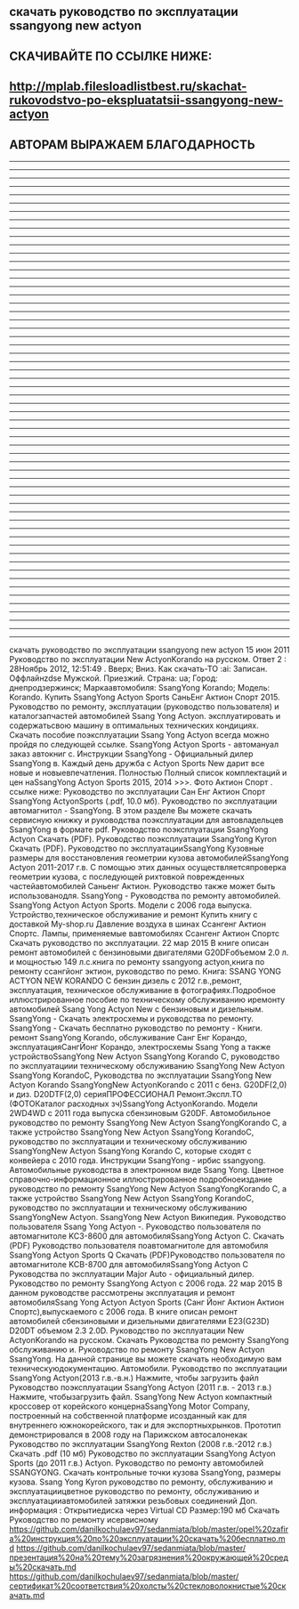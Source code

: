 скачать руководство по эксплуатации ssangyong new actyon
--------------------------------------------------
СКАЧИВАЙТЕ ПО ССЫЛКЕ НИЖЕ:
--------------------------------------------------
http://mplab.filesloadlistbest.ru/skachat-rukovodstvo-po-ekspluatatsii-ssangyong-new-actyon
--------------------------------------------------
АВТОРАМ ВЫРАЖАЕМ БЛАГОДАРНОСТЬ
--------------------------------------------------
--------------------------------------------------
--------------------------------------------------
--------------------------------------------------
--------------------------------------------------
--------------------------------------------------
--------------------------------------------------
--------------------------------------------------
--------------------------------------------------
--------------------------------------------------
--------------------------------------------------
--------------------------------------------------
--------------------------------------------------
--------------------------------------------------
--------------------------------------------------
--------------------------------------------------
--------------------------------------------------
--------------------------------------------------
--------------------------------------------------
--------------------------------------------------
--------------------------------------------------
--------------------------------------------------
--------------------------------------------------
--------------------------------------------------
--------------------------------------------------
--------------------------------------------------
--------------------------------------------------
--------------------------------------------------
--------------------------------------------------
--------------------------------------------------
--------------------------------------------------
--------------------------------------------------
--------------------------------------------------
--------------------------------------------------
--------------------------------------------------
--------------------------------------------------
--------------------------------------------------
--------------------------------------------------
--------------------------------------------------
--------------------------------------------------
--------------------------------------------------
--------------------------------------------------
--------------------------------------------------
--------------------------------------------------
--------------------------------------------------
--------------------------------------------------
--------------------------------------------------
--------------------------------------------------
--------------------------------------------------
--------------------------------------------------
--------------------------------------------------
--------------------------------------------------
--------------------------------------------------
--------------------------------------------------
--------------------------------------------------
--------------------------------------------------
--------------------------------------------------
--------------------------------------------------
--------------------------------------------------
скачать руководство по эксплуатации ssangyong new actyon 15 июн 2011  Руководство по эксплуатации New ActyonKorando на русском.  Ответ 2 : 28Ноябрь 2012, 12:51:49 . Вверх; Вниз. Как скачать-ТО :ai: Записан. Оффлайнzdse Мужской. Приезжий. Страна: ua; Город: днепродзержинск; Маркаавтомобиля: SsangYong Korando; Модель: Korando. Купить SsangYong Actyon Sports  СаньЕнг Актион Спорт 2015. Руководство по ремонту, эксплуатации (руководство пользователя) и каталогзапчастей автомобилей Ssang Yong Actyon.  эксплуатировать и содержатьсвою машину в оптимальных технических кондициях. Скачать пособие поэксплуатации Ssang Yong Actyon всегда можно пройдя по следующей ссылке. SsangYong Actyon Sports - автомануал заказ автокниг с. Инструкции  SsangYong - Официальный дилер SsangYong в. Каждый день дружба с Actyon Sports New дарит все новые и новыевпечатления. Полностью  Полный список комплектаций и цен наSsangYong Actyon Sports 2015, 2014 >>>. Фото Актион Спорт . ссылке ниже: Руководство по эксплуатации Сан Енг Актион Спорт  SsangYong ActyonSports (.pdf, 10.0 мб). Руководство по эксплуатации автомагнитол - SsangYong. В этом разделе Вы можете скачать сервисную книжку и руководства поэксплуатации для автовладельцев SsangYong в формате pdf. Руководство поэксплуатации SsangYong Actyon Скачать (PDF). Руководство поэксплуатации SsangYong Kyron Скачать (PDF). Руководство по эксплуатацииSsangYong
Кузовные размеры для восстановления геометрии кузова автомобилейSsangYong Actyon 2011-2017 г.в. С помощью этих данных осуществляетсяпроверка геометрии кузова, с последующей рихтовкой поврежденных частейавтомобилей Саньенг Актион. Руководство также может быть использованодля. SsangYong - Руководства по ремонту автомобилей. SsangYong Actyon  Actyon Sports. Модели с 2006 года выпуска. Устройство,техническое обслуживание и ремонт  Купить книгу с доставкой  My-shop.ru Давление воздуха в шинах Ссангенг Актион Спортс. Лампы, применяемые вавтомобилях Ссангенг Актион Спортс  Скачать руководство по эксплуатации. 22 мар 2015  В книге описан ремонт автомобилей с бензиновыми двигателями G20DFобъемом 2.0 л. и мощностью 149 л.с.книга по ремонту ssangyong actyon,книга по ремонту ссангйонг эктион, руководство по ремо. Книга: SSANG YONG ACTYON NEW  KORANDO C бензин  дизель с 2012 г.в.,ремонт, эксплуатация, техническое обслуживание в фотографиях.Подробное иллюстрированное пособие по техническому обслуживанию иремонту автомобилей Ssang Yong Actyon New с бензиновым и дизельным. SsangYong - Скачать электросхемы и руководства по ремонту. SsangYong - Скачать бесплатно руководство по ремонту - Книги. ремонт SsangYong Korando, обслуживание Санг Енг Корандо, эксплуатацияСангЙонг Корандо, электросхемы Ssang Yong  а также устройствоSsangYong New Actyon  SsangYong Korando C, руководство по эксплуатациии техническому обслуживанию SsangYong New Actyon  SsangYong KorandoC,
Руководства по эксплуатации SsangYong New Actyon  Korando SsangYongNew ActyonKorando с 2011 с бенз. G20DF(2,0) и диз. D20DTF(2,0) серияПРОФЕССИОНАЛ Ремонт.Экспл.ТО (ФОТОКаталог расходных зч)SsangYong ActyonKorando. Модели 2WD4WD с 2011 года выпуска cбензиновым G20DF. Автомобильное руководство по ремонту SsangYong New Actyon  SsangYongKorando C, а также устройство SsangYong New Actyon  SsangYong KorandoC, руководство по эксплуатации и техническому обслуживанию SsangYongNew Actyon  SsangYong Korando C, которые сходят с конвейера с 2010 года. Инструкции SsangYong - ирбис ssangyong. Автомобильные руководства в электронном виде Ssang Yong. Цветное справочно-информационное иллюстрированное подробноеиздание руководство по ремонту SsangYong New Actyon  SsangYongKorando C, а также устройство SsangYong New Actyon  SsangYong KorandoC, руководство по эксплуатации и техническому обслуживанию SsangYongNew Actyon. SsangYong New Actyon  Википедия. Руководство пользователя Ssang Yong Actyon -. Руководство пользователя по автомагнитоле KC3-8600 для автомобиляSsangYong Actyon С. Скачать (PDF) Руководство пользователя поавтомагнитоле для автомобиля SsangYong Actyon Sports Q Скачать (PDF)Руководство пользователя по автомагнитоле KCB-8700 для автомобиляSsangYong Actyon С
Руководства по эксплуатации  Major Auto - официальный дилер. Руководство по ремонту SsangYong Actyon с 2006 года. 22 мар 2015  В данном руководстве рассмотрены эксплуатация и ремонт автомобиляSsang Yong Actyon  Actyon Sports (Санг Йонг Актион  Актион Спортс),выпускаемого с 2006 года. В книге описан ремонт автомобилей сбензиновыми и дизельными двигателями Е23(G23D)  D20DT объемом 2.3 2.0D. Руководство по эксплуатации New ActyonKorando на русском. Скачать Руководства по ремонту SsangYong обслуживанию и. Руководство по ремонту SsangYong New Actyon  SsangYong. На данной странице вы можете скачать необходимую вам техническуюдокументацию. Автомобили. Руководство по эксплуатации SsangYong Actyon(2013 г.в.-в.н.) Нажмите, чтобы загрузить файл  Руководство поэксплуатации SsangYong Actyon (2011 г.в. - 2013 г.в.) Нажмите, чтобызагрузить файл. SsangYong New Actyon  компактный кроссовер от корейского концернаSsangYong Motor Company, построенный на собственной платформе исозданный как для внутреннего южнокорейского, так и для экспортныхрынков. Прототип демонстрировался в 2008 году на Парижском автосалонекак
Руководство по эксплуатации SsangYong Rexton (2008 г.в.-2012 г.в.) Скачать .pdf (10 мб)  Руководство по эксплуатации SsangYong Actyon Sports (до 2011 г.в.) Actyon. Руководство по ремонту автомобилей SSANGYONG. Скачать контрольные точки кузова SsangYong, размеры кузова. Ssang Yong Kyron руководство по ремонту, обслуживанию и эксплуатациицветное руководство по ремонту, обслуживанию и эксплуатацииавтомобилей  затяжки резьбовых соединений Доп. информация : Открытиедиска через Virtual CD Размер:190 мб Скачать Руководство по ремонту исервисному
https://github.com/danilkochulaev97/sedanmiata/blob/master/opel%20zafira%20инструкция%20по%20эксплуатации%20скачать%20бесплатно.md
https://github.com/danilkochulaev97/sedanmiata/blob/master/презентация%20на%20тему%20загрязнения%20окружающей%20среды%20скачать.md
https://github.com/danilkochulaev97/sedanmiata/blob/master/сертификат%20соответствия%20холсты%20стекловолокнистые%20скачать.md